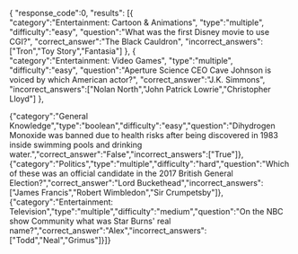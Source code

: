 {
    "response_code":0,
    "results":
[{  
    "category":"Entertainment: Cartoon & Animations",
    "type":"multiple",
    "difficulty":"easy",
    "question":"What was the first Disney movie to use CGI?",
    "correct_answer":"The Black Cauldron",
    "incorrect_answers":["Tron","Toy Story","Fantasia"]
},
{   
    "category":"Entertainment: Video Games",
    "type":"multiple",
    "difficulty":"easy",
    "question":"Aperture Science CEO Cave Johnson is voiced by which American actor?",
    "correct_answer":"J.K. Simmons",
    "incorrect_answers":["Nolan North","John Patrick Lowrie","Christopher Lloyd"]
},
    
{"category":"General Knowledge","type":"boolean","difficulty":"easy","question":"Dihydrogen Monoxide was banned due to health risks after being discovered in 1983 inside swimming pools and drinking water.","correct_answer":"False","incorrect_answers":["True"]},{"category":"Politics","type":"multiple","difficulty":"hard","question":"Which of these was an official candidate in the 2017 British General Election?","correct_answer":"Lord Buckethead","incorrect_answers":["James Francis","Robert Wimbledon","Sir Crumpetsby"]},{"category":"Entertainment: Television","type":"multiple","difficulty":"medium","question":"On the NBC show Community what was Star Burns&#039; real name?","correct_answer":"Alex","incorrect_answers":["Todd","Neal","Grimus"]}]}